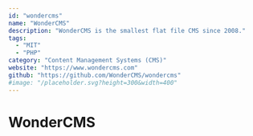 ```yaml
---
id: "wondercms"
name: "WonderCMS"
description: "WonderCMS is the smallest flat file CMS since 2008."
tags:
  - "MIT"
  - "PHP"
category: "Content Management Systems (CMS)"
website: "https://www.wondercms.com"
github: "https://github.com/WonderCMS/wondercms"
#image: "/placeholder.svg?height=300&width=400"
---
```


# WonderCMS
